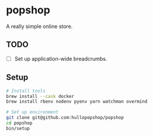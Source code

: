 # popshop

A really simple online store.

## TODO

- [ ] Set up application-wide breadcrumbs.

## Setup

```bash
# Install tools
brew install --cask docker
brew install rbenv nodenv pyenv yarn watchman overmind

# Set up environment
git clone git@github.com:hullopopshop/popshop
cd popshop
bin/setup
```
